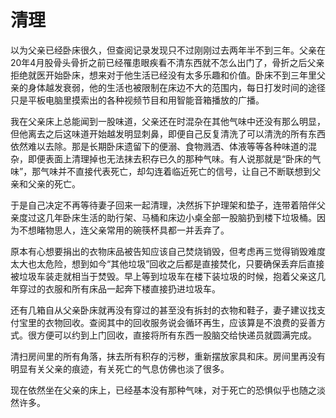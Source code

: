 # 清理


以为父亲已经卧床很久，但查阅记录发现只不过刚刚过去两年半不到三年。父亲在20年4月股骨头骨折之前已经罹患眼疾看不清东西就不怎么出门了，骨折之后父亲拒绝就医开始卧床，想来对于他生活已经没有太多乐趣和价值。卧床不到三年里父亲的身体越发衰弱，他的生活也被限制在床边不大的范围内，每日打发时间的途径只是平板电脑里摸索出的各种视频节目和用智能音箱播放的广播。

我在父亲床上总能闻到一股味道，父亲还在时混杂在其他气味中还没有那么明显，但他离去之后这味道开始越发明显刺鼻，即便自己反复清洗了可以清洗的所有东西依然难以去除。那是长期卧床遗留下的便溺、食物溅洒、体液等等各种味道的混杂，即便表面上清理掉也无法抹去积存已久的那种气味。有人说那就是“卧床的气味”，那气味并不直接代表死亡，却勾连着临近死亡的信号，让自己不断联想到父亲和父亲的死亡。

于是自己决定不再等待妻子回来一起清理，决然拆下护理架和垫子，连带着陪伴父亲度过这几年卧床生活的助行架、马桶和床边小桌全部一股脑扔到楼下垃圾桶。因为不想睹物思人，连父亲常用的碗筷杯具都一并丢弃了。

原本有心想要捐出的衣物床品被告知应该自己焚烧销毁，但考虑再三觉得销毁难度太大也太危险，想到如今“其他垃圾”回收之后都是直接焚化，只要确保丢弃后直接被垃圾车装走就相当于焚毁。早上等到垃圾车在楼下装垃圾的时候，抱着父亲这几年穿过的衣服和所有床品一起奔下楼直接扔进垃圾车。

还有几箱自从父亲卧床就再没有穿过的甚至没有拆封的衣物和鞋子，妻子建议找支付宝里的衣物回收。查阅其中的回收服务说会循环再生，应该算是不浪费的妥善方式。很方便可以约到上门回收，直接将所有东西一股脑交给快递员就圆满完成。

清扫房间里的所有角落，抹去所有积存的污秽，重新摆放家具和床。房间里再没有明显有关父亲的痕迹，有关死亡的气息仿佛也淡了很多。

现在依然坐在父亲的床上，已经基本没有那种气味，对于死亡的恐惧似乎也随之淡然许多。
